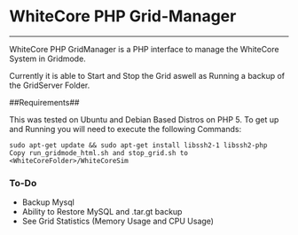 # WhiteCore PHP Grid-Manager #
***
WhiteCore PHP GridManager is a PHP interface to manage the WhiteCore System in Gridmode.

Currently it is able to Start and Stop the Grid aswell as Running a backup of the GridServer Folder.

##Requirements##

This was tested on Ubuntu and Debian Based Distros on PHP 5.
To get up and Running you will need to execute the following Commands:

```
sudo apt-get update && sudo apt-get install libssh2-1 libssh2-php
Copy run_gridmode_html.sh and stop_grid.sh to <WhiteCoreFolder>/WhiteCoreSim
```

### To-Do ###
* Backup Mysql
* Ability to Restore MySQL and .tar.gt backup
* See Grid Statistics (Memory Usage and CPU Usage)